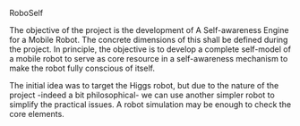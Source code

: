 RoboSelf

The objective of the project is the development of A Self-awareness Engine for a Mobile Robot. 
The concrete dimensions of this shall be defined during the project. In principle, the objective 
is to develop a complete self-model of a mobile robot to serve as core resource in a self-awareness 
mechanism to make the robot fully conscious of itself.

The initial idea was to target the Higgs robot, but due to the nature of the project -indeed a bit 
philosophical- we can use another simpler robot to simplify the practical issues. A robot simulation 
may be enough to check the core elements.
